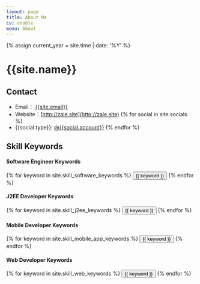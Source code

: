 ```yaml
---
layout: page
title: About Me
cv: enable
menu: About
---
```

{% assign current_year = site.time | date: '%Y' %}

# {{site.name}}


## Contact

- Email： [{{site.email}}](mailto://{{site.email}})
- Website：[http://zale.site](http://zale.site)
{% for social in site.socials %}
- {{social.type}}: [@{{social.account}}]({{social.page}})
{% endfor %}
## Skill Keywords

#### Software Engineer Keywords
<div class="btn-inline">
    {% for keyword in site.skill_software_keywords %}
    <button class="btn btn-outline" type="button">{{ keyword }}</button>
    {% endfor %}
</div>

#### J2EE Developer Keywords
<div class="btn-inline">
    {% for keyword in site.skill_j2ee_keywords %}
    <button class="btn btn-outline" type="button">{{ keyword }}</button>
    {% endfor %}
</div>

#### Mobile Developer Keywords
<div class="btn-inline">
    {% for keyword in site.skill_mobile_app_keywords %}
    <button class="btn btn-outline" type="button">{{ keyword }}</button>
    {% endfor %}
</div>

#### Web Developer Keywords
<div class="btn-inline">
    {% for keyword in site.skill_web_keywords %}
    <button class="btn btn-outline" type="button">{{ keyword }}</button>
    {% endfor %}
</div>